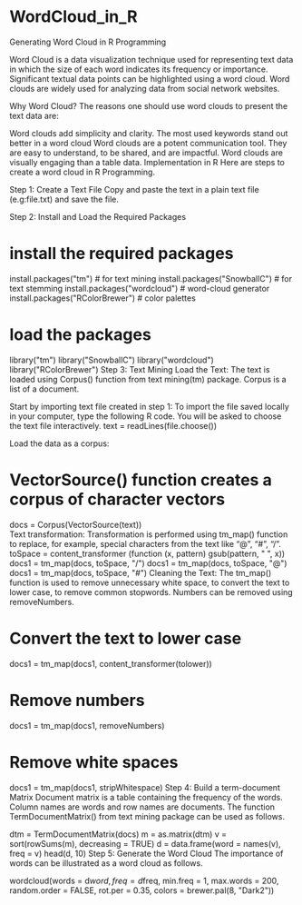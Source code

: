 # WordCloud_in_R
Generating Word Cloud in R Programming

Word Cloud is a data visualization technique used for representing text data in which the size of each word indicates its frequency or importance. Significant textual data points can be highlighted using a word cloud. Word clouds are widely used for analyzing data from social network websites.

Why Word Cloud?
The reasons one should use word clouds to present the text data are:

Word clouds add simplicity and clarity. The most used keywords stand out better in a word cloud
Word clouds are a potent communication tool. They are easy to understand, to be shared, and are impactful.
Word clouds are visually engaging than a table data.
Implementation in R
Here are steps to create a word cloud in R Programming.

Step 1: Create a Text File
Copy and paste the text in a plain text file (e.g:file.txt) and save the file.

Step 2: Install and Load the Required Packages
# install the required packages
install.packages("tm")           # for text mining
install.packages("SnowballC")    # for text stemming
install.packages("wordcloud")    # word-cloud generator
install.packages("RColorBrewer") # color palettes
  
# load the packages
library("tm")
library("SnowballC")
library("wordcloud")
library("RColorBrewer")
Step 3: Text Mining
Load the Text:
The text is loaded using Corpus() function from text mining(tm) package. Corpus is a list of a document.

Start by importing text file created in step 1:
To import the file saved locally in your computer, type the following R code. You will be asked to choose the text file interactively.
text = readLines(file.choose())

Load the data as a corpus:
# VectorSource() function creates a corpus of character vectors

docs = Corpus(VectorSource(text))   
Text transformation:
Transformation is performed using tm_map() function to replace, for example, special characters from the text like “@”, “#”, “/”.
toSpace = content_transformer
             (function (x, pattern)
              gsub(pattern, " ", x))
docs1 = tm_map(docs, toSpace, "/")
docs1 = tm_map(docs, toSpace, "@")
docs1 = tm_map(docs, toSpace, "#")
Cleaning the Text:
The tm_map() function is used to remove unnecessary white space, to convert the text to lower case, to remove common stopwords. Numbers can be removed using removeNumbers.
# Convert the text to lower case
docs1 = tm_map(docs1, 
        content_transformer(tolower))
  
# Remove numbers
docs1 = tm_map(docs1, removeNumbers)
  
# Remove white spaces
docs1 = tm_map(docs1, stripWhitespace)
Step 4: Build a term-document Matrix
Document matrix is a table containing the frequency of the words. Column names are words and row names are documents. The function TermDocumentMatrix() from text mining package can be used as follows.

dtm = TermDocumentMatrix(docs)
m = as.matrix(dtm)
v = sort(rowSums(m), decreasing = TRUE)
d = data.frame(word = names(v), freq = v)
head(d, 10)
Step 5: Generate the Word Cloud
The importance of words can be illustrated as a word cloud as follows.

wordcloud(words = d$word, 
          freq = d$freq,
          min.freq = 1, 
          max.words = 200,
          random.order = FALSE, 
          rot.per = 0.35, 
          colors = brewer.pal(8, "Dark2"))
